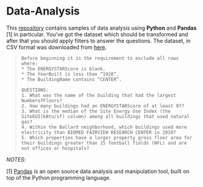 # Data-Analysis

This [repository](https://github.com/ybalenko/Data-Analysis) contains samples of data analysis using **Python** and **Pandas** [1] in particular. You've got the dataset which should be transformed and after that you should apply filters to answer the questions.
The dataset, in CSV format was downloaded from [here](https://data.seattle.gov/dataset/2018-Building-Energy-Benchmarking/7rac-kyay). 

>   ```
>   Before beginning it is the requirement to exclude all rows where:
>   * The ENERGYSTARScore is blank.
>   * The YearBuilt is less than “1920”.
>   * The BuildingName contains “CENTER”.
>   
>   QUESTIONS:
>   1. What was the name of the building that had the largest NumberofFloors? 
>   2. How many buildings had an ENERGYSTARScore of at least 97?
>   3. What is the median of the Site Energy Use Index (the SiteEUI(kBtu/sf) column) among all buildings that used natural gas?
>   4. Within the Ballard neighborhood, which buildings used more electricity than BIOMED FAIRVIEW RESEARCH CENTER in 2018?
>   5. Which properties have a larger property gross floor area for their buildings greater than 15 football fields (NFL) and are not offices or hospitals?
>   ```

*NOTES*:

[1] [Pandas]( https://www.python.org) is an open source data analysis and manipulation tool, built on top of the Python programming language.
